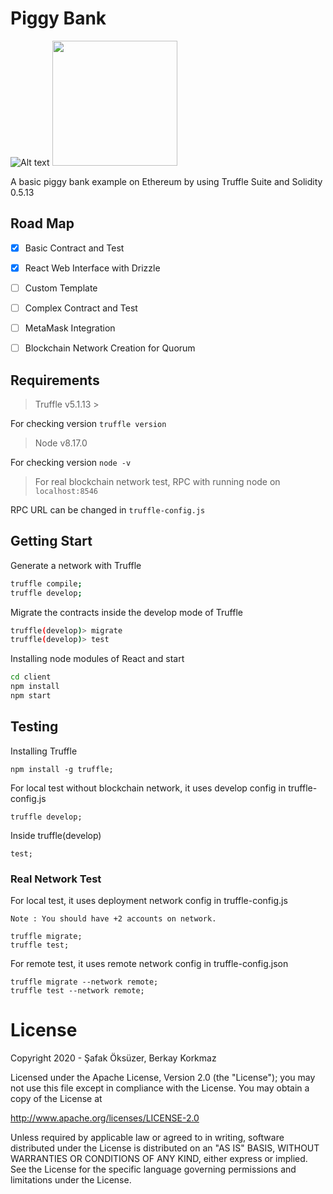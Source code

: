 # Piggy Bank
![Alt text](./assets/piggy.svg.svg)
<img src="./assets/piggy.svg.svg" width="200px">

A basic piggy bank example on Ethereum by using Truffle Suite and Solidity 0.5.13
## Road Map

 - [x] Basic Contract and Test
 - [x] React Web Interface with Drizzle
 - [ ] Custom Template
 - [ ] Complex Contract and Test
 - [ ] MetaMask Integration
 - [ ] Blockchain Network Creation for Quorum



## Requirements

> Truffle v5.1.13 >
>
For checking version ```truffle version```

> Node v8.17.0
>
For checking version ```node -v```

> For real blockchain network test, RPC with running node on `localhost:8546`
>
RPC URL can be changed in `truffle-config.js`

## Getting Start
Generate a network with Truffle
```bash
truffle compile;
truffle develop;
```
Migrate the contracts inside the develop mode of Truffle
```bash
truffle(develop)> migrate
truffle(develop)> test
```
Installing node modules of React and start
```bash
cd client
npm install
npm start
```

## Testing

Installing Truffle
```
npm install -g truffle;
```
For local test without blockchain network, it uses develop config in truffle-config.js

```
truffle develop;
```

Inside truffle(develop)
```
test;
```
### Real Network Test

For local test, it uses deployment network config in truffle-config.js

```Note : You should have +2 accounts on network.```

```
truffle migrate;
truffle test;
```

For remote test, it uses remote network config in truffle-config.json

```
truffle migrate --network remote;
truffle test --network remote;
```



# License
Copyright 2020 - Şafak Öksüzer, Berkay Korkmaz

Licensed under the Apache License, Version 2.0 (the "License");
you may not use this file except in compliance with the License.
You may obtain a copy of the License at

   http://www.apache.org/licenses/LICENSE-2.0

Unless required by applicable law or agreed to in writing, software
distributed under the License is distributed on an "AS IS" BASIS,
WITHOUT WARRANTIES OR CONDITIONS OF ANY KIND, either express or implied.
See the License for the specific language governing permissions and
limitations under the License.